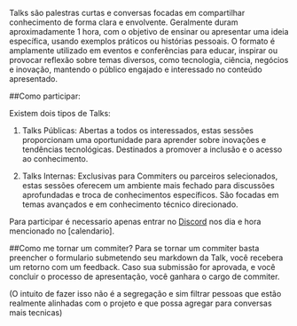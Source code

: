 Talks são palestras curtas e conversas focadas em compartilhar conhecimento de forma clara e envolvente. Geralmente duram aproximadamente 1 hora, com o objetivo de ensinar ou apresentar uma ideia específica, usando exemplos práticos ou histórias pessoais. O formato é amplamente utilizado em eventos e conferências para educar, inspirar ou provocar reflexão sobre temas diversos, como tecnologia, ciência, negócios e inovação, mantendo o público engajado e interessado no conteúdo apresentado.

##Como participar:

Existem dois tipos de Talks:

1. Talks Públicas: Abertas a todos os interessados, estas sessões proporcionam uma oportunidade para aprender sobre inovações e tendências tecnológicas. Destinados a promover a inclusão e o acesso ao conhecimento.

2. Talks Internas: Exclusivas para Commiters ou parceiros selecionados, estas sessões oferecem um ambiente mais fechado para discussões aprofundadas e troca de conhecimentos específicos. São focadas em temas avançados e em conhecimento técnico direcionado.

Para participar é necessario apenas entrar no <a href="https://www.discord.gg/programacao">Discord</a> nos dia e hora mencionado no [calendario].

##Como me tornar um commiter?
Para se tornar um commiter basta preencher o formulario submetendo seu markdown da Talk, você recebera um retorno com um feedback. Caso sua submissão for aprovada, e você concluir o processo de apresentação, você ganhara o cargo de commiter. 

(O intuito de fazer isso não é a segregação e sim filtrar pessoas que estão realmente alinhadas com o projeto e que possa agregar para conversas mais tecnicas)